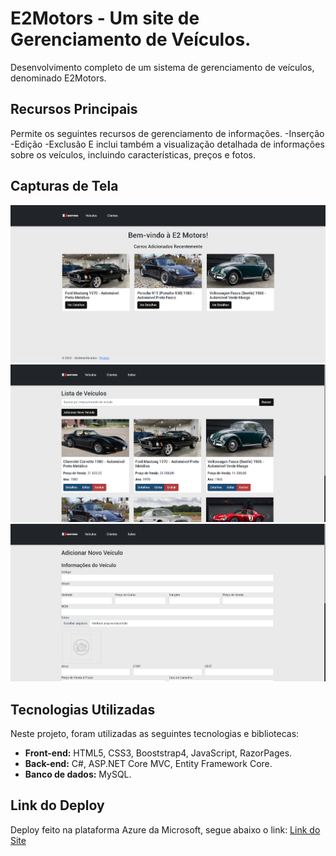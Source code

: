 # E2Motors - Um site de Gerenciamento de Veículos.

Desenvolvimento completo de um sistema de gerenciamento de veículos, denominado E2Motors.

## Recursos Principais

Permite os seguintes recursos de gerenciamento de informações.
-Inserção
-Edição
-Exclusão
E inclui também a visualização detalhada de informações sobre os veículos, incluindo características, preços e fotos.

## Capturas de Tela

![Tela Inicial](wwwroot/screenshots/PaginaInicial.png)
![Detalhes do Filme](wwwroot/screenshots/PaginaVeiculos.png)
![Detalhes da Minha Lista](wwwroot/screenshots/AdicionarVeiculos.png)

## Tecnologias Utilizadas

Neste projeto, foram utilizadas as seguintes tecnologias e bibliotecas:

- **Front-end:** HTML5, CSS3, Booststrap4, JavaScript, RazorPages.
- **Back-end:** C#, ASP.NET Core MVC, Entity Framework Core.
- **Banco de dados:** MySQL.

## Link do Deploy

Deploy feito na plataforma Azure da Microsoft, segue abaixo o link:
[Link do Site](https://e2motors.azurewebsites.net/)
